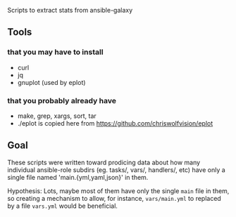 
Scripts to extract stats from ansible-galaxy

## Tools
### that you may have to install
  * curl
  * jq
  * gnuplot (used by eplot)
### that you probably already have
  * make, grep, xargs, sort, tar
  * ./eplot is copied here from https://github.com/chriswolfvision/eplot

## Goal
These scripts were written toward prodicing data about how many individual
ansible-role subdirs (eg. tasks/, vars/, handlers/, etc) have only a single file
named 'main.{yml,yaml,json}' in them.

Hypothesis: Lots, maybe most of them have only the single `main` file in them,
so creating a mechanism to allow, for instance, `vars/main.yml` to replaced by 
a file `vars.yml` would be beneficial.


